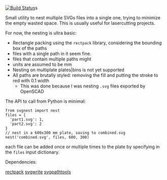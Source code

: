 [![Build Status](https://travis-ci.org/rienafairefr/pysvgnest.svg?branch=master)](https://travis-ci.org/rienafairefr/pysvgnest)s

Small utility to nest multiple SVGs files into a single one, trying to minimize the empty wasted space. This is usually useful for lasercutting projects.

For now, the nesting is ultra basic:

- Rectangle packing using the `rectpack` library, considering the bounding box of the paths
- files with a single path in it seem fine.
- files that contain multiple paths might  
- units are assumed to be mm 
- Nesting on multiplate plates|bins is not yet supported
- All paths are brutally styled: removing the fill and putting the stroke to red with 0.1 width
  - This was done because I was nesting `.svg` files exported by OpenSCAD 

The API to call from Python is minimal:

```
from svgnest import nest
files = {
  'part1.svg': 1,
  'part2.svg': 2
}
// nest in a 600x300 mm plate, saving to combined.svg 
nest('combined.svg', files, 600, 300)
```

each file can be added once or multiple times to the plate by specifying in the 
`files` input dictionary. 

Dependencies:

[rectpack](https://pypi.org/project/rectpack/)
[svgwrite](https://pypi.org/project/svgwrite/) 
[svgpathtools](https://pypi.org/project/svgpathtools/)  
